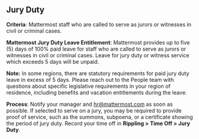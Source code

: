 ## Jury Duty

**Criteria**: Mattermost staff who are called to serve as jurors or witnesses in civil or criminal cases. 

**Mattermost Jury Duty Leave Entitlement**: Mattermost provides up to five (5) days of 100% paid leave for staff who are called to serve as jurors or witnesses in civil or criminal cases. 
Leave for jury duty or witness service which exceeds 5 days will be unpaid. 

**Note:** In some regions, there are statutory requirements for paid jury duty leave in excess of 5 days. Please reach out to the People team with questions about specific legislative requirements in your region of residence, including benefits and vacation entitlements during the leave.

**Process**: Notify your manager and hr@mattermost.com as soon as possible. If selected to serve on a jury, you may be required to provide proof of service, such as the summons, subpoena, or a certificate showing the period of jury duty. Record your time off in **Rippling > Time Off > Jury Duty**. 

